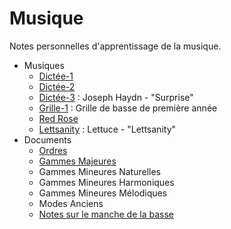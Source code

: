 # Musique
Notes personnelles d'apprentissage de la musique.
- Musiques
    - [Dictée-1](./src/dictee-1.ly)
    - [Dictée-2](./src/dictee-2.ly)
    - [Dictée-3](./src/surprise-haydn.ly) : Joseph Haydn - "Surprise"
    - [Grille-1](./src/grids-1.ly) : Grille de basse de première année
    - [Red Rose](./src/red-rose.ly)
    - [Lettsanity](./src/lettsanity.ly) : Lettuce - "Lettsanity" 
- Documents 
    - [Ordres](./docs/1-4ordres.md)
    - [Gammes Majeures](./docs/1-3gammes.md)
    - Gammes Mineures Naturelles
    - Gammes Mineures Harmoniques
    - Gammes Mineures Mélodiques
    - Modes Anciens
    - [Notes sur le manche de la basse](./docs/2-1notes.md)